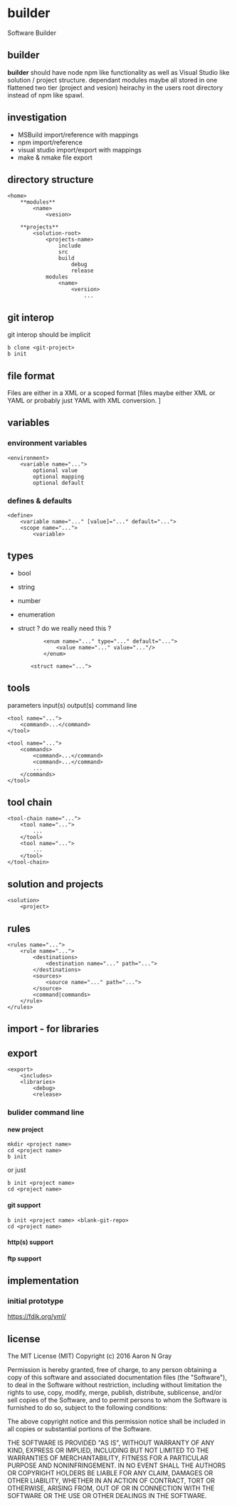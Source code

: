# builder
Software Builder

## builder

**builder** should have node npm like functionality as well as Visual Studio like solution / project structure.
dependant modules maybe all stored in one flattened two tier (project and vesion) heirachy in the users root directory instead of npm like spawl.

## investigation
 - MSBuild import/reference with mappings
 - npm import/reference
 - visual studio import/export with mappings
 - make & nmake file export

## directory structure

    <home>
        **modules**
            <name>
                <vesion>

        **projects**
            <solution-root>
                <projects-name>
                    include
                    src
                    build
                        debug
                        release
                modules
                    <name>
                        <version>
                            ...


## git interop
git interop should be implicit

    b clone <git-project>
    b init


## file format
Files are either in a XML or a scoped format [files maybe either XML or YAML or probably just YAML with XML conversion. ]

## variables
### environment variables

    <environment>
        <variable name="...">
            optional value
            optional mapping
            optional default

### defines & defaults

    <define>
        <variable name="..." [value]="..." default="...">
        <scope name="...">
            <variable>

## types
 -  bool
 -  string
 -  number
 -  enumeration
 -  struct ? do we really need this ?

    <types>
        <type>
            <bool name="..." default="...">
            <string>
            <number>
            <enum>

                <enum name="..." type="..." default="...">
                    <value name="..." value="..."/>
                </enum>

            <struct name="...">

## tools

<tool>
    parameters
    input(s)
    output(s)
    command line

    <tool name="...">
        <command>...</command>
    </tool>

    <tool name="...">
        <commands>
            <command>...</command>
            <command>...</command>
            ...
        </commands>
    </tool>

## tool chain

    <tool-chain name="...">
        <tool name="...">
            ...
        </tool>
        <tool name="...">
            ...
        </tool>
    </tool-chain>

## solution and projects

    <solution>
        <project>

## rules

    <rules name="...">
        <rule name="...">
            <destinations>
                <destination name="..." path="...">
            </destinations>
            <sources>
                <source name="..." path="...">
            </source>
            <command|commands>
        </rule>
    </rules>

## import - for libraries
## export

    <export>
        <includes>
        <libraries>
            <debug>
            <release>


### bulider command line

#### new project

    mkdir <project name>
    cd <project name>
    b init

or just

    b init <project name>
    cd <project name>

#### git support

    b init <project name> <blank-git-repo>
    cd <project name>

#### http(s) support
#### ftp support

## implementation
### initial prototype
https://fdik.org/yml/


## license
The MIT License (MIT) 
Copyright (c) 2016 Aaron N Gray

Permission is hereby granted, free of charge, to any person obtaining a copy of this software and associated documentation files (the "Software"), to deal in the Software without restriction, including without limitation the rights to use, copy, modify, merge, publish, distribute, sublicense, and/or sell copies of the Software, and to permit persons to whom the Software is furnished to do so, subject to the following conditions:

The above copyright notice and this permission notice shall be included in all copies or substantial portions of the Software.

THE SOFTWARE IS PROVIDED "AS IS", WITHOUT WARRANTY OF ANY KIND, EXPRESS OR IMPLIED, INCLUDING BUT NOT LIMITED TO THE WARRANTIES OF MERCHANTABILITY, FITNESS FOR A PARTICULAR PURPOSE AND NONINFRINGEMENT. IN NO EVENT SHALL THE AUTHORS OR COPYRIGHT HOLDERS BE LIABLE FOR ANY CLAIM, DAMAGES OR OTHER LIABILITY, WHETHER IN AN ACTION OF CONTRACT, TORT OR OTHERWISE, ARISING FROM, OUT OF OR IN CONNECTION WITH THE SOFTWARE OR THE USE OR OTHER DEALINGS IN THE SOFTWARE.
